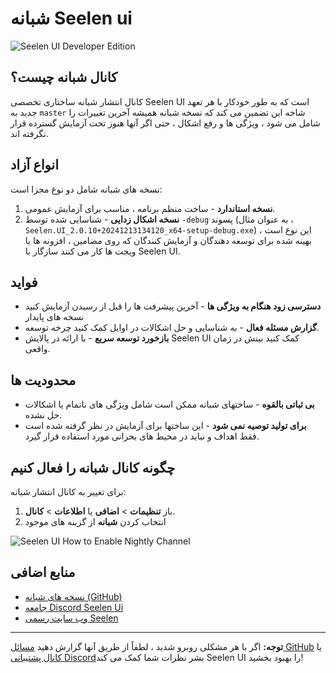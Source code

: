 # شبانه Seelen ui

![Seelen UI Developer Edition](https://github.com/user-attachments/assets/76634b49-7b09-4ef2-9643-e93542309f5d)

## کانال شبانه چیست؟

کانال انتشار شبانه ساختاری تخصصی Seelen UI است که به طور خودکار با هر تعهد جدید
به `master` شاخه این تضمین می کند که نسخه شبانه همیشه آخرین تغییرات را شامل می
شود ، ویژگی ها و رفع اشکال ، حتی اگر آنها هنوز تحت آزمایش گسترده قرار نگرفته
اند.

## انواع آزاد

نسخه های شبانه شامل دو نوع مجزا است:

1. **نسخه استاندارد** - ساخت منظم برنامه ، مناسب برای آزمایش عمومی.
2. **نسخه اشکال زدایی** - شناسایی شده توسط `-debug` پسوند (به عنوان مثال ،
   `Seelen.UI_2.0.10+20241213134120_x64-setup-debug.exe`) ، این نوع است بهینه
   شده برای توسعه دهندگان و آزمایش کنندگان که روی مضامین ، افزونه ها یا ویجت ها
   کار می کنند سازگار با Seelen UI.

## فواید

- **دسترسی زود هنگام به ویژگی ها** - آخرین پیشرفت ها را قبل از رسیدن آزمایش کنید
  نسخه های پایدار
- **گزارش مسئله فعال** - به شناسایی و حل اشکالات در اوایل کمک کنید چرخه توسعه.
- **بازخورد توسعه سریع** - با ارائه در پالایش Seelen UI کمک کنید بینش در زمان
  واقعی.

## محدودیت ها

- **بی ثباتی بالقوه** - ساختهای شبانه ممکن است شامل ویژگی های ناتمام یا اشکالات
  حل نشده.
- **برای تولید توصیه نمی شود** - این ساختها برای آزمایش در نظر گرفته شده است فقط
  اهداف و نباید در محیط های بحرانی مورد استفاده قرار گیرد.

## چگونه کانال شبانه را فعال کنیم

برای تغییر به کانال انتشار شبانه:

1. باز **تنظیمات** > **اضافی** یا **اطلاعات** > **کانال**.
2. انتخاب کردن **شبانه** از گزینه های موجود

![Seelen UI How to Enable Nightly Channel](https://github.com/user-attachments/assets/ae88aeac-98cc-4424-a9e7-fb59740b694e)

## منابع اضافی

- [نسخه های شبانه (GitHub)](https://github.com/eythaann/Seelen-UI/releases/tag/nightly)
- [جامعه Discord Seelen Ui](https://discord.gg/ABfASx5ZAJ)
- [وب سایت رسمی Seelen](https://seelen.io)

---

**توجه:** اگر با هر مشکلی روبرو شدید ، لطفاً از طریق آنها گزارش دهید
[مسائل GitHub](https://github.com/eythaann/Seelen-UI/issues) یا
[کانال پشتیبانی Discord](https://discord.gg/ABfASx5ZAJ)بشر نظرات شما کمک می کند
Seelen UI را بهبود بخشید!
